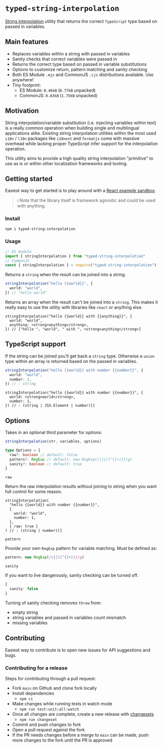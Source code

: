 # `typed-string-interpolation`

[String interpolation](https://en.wikipedia.org/wiki/String_interpolation) utility that returns the correct `TypeScript` type based on passed in variables.

## Main features

- Replaces variables within a string with passed in variables
- Sanity checks that correct variables were passed in
- Returns the correct type based on passed in variable substitutions
- Options to customize return, pattern matching and sanity checking
- Both ES Module `.mjs` and CommonJS `.cjs` distributions available. Use anywhere!
- Tiny footprint:
  - ES Module: `0.46kB` (`0.77kB` unpacked)
  - CommonJS: `0.83kB` (`1.75kB` unpacked)

## Motivation

String interpolation/variable substitution (i.e. injecting variables within text) is a really common operation when building single and multilingual applications alike. Existing string interpolation utilities within the most used `i18n` / `l10n` packages like `i18next` and `formatjs` come with massive overhead while lacking proper TypeScript infer support for the interpolation operation.

This utility aims to provide a high quality string interpolation "primitive" to use as is or within other localization frameworks and tooling.

## Getting started

Easiest way to get started is to play around with a [React example sandbox](https://codesandbox.io/p/sandbox/typed-string-interpolation-react-example-slpjgp).

> ℹ Note that the library itself is framework agnostic and could be used with anything.

### Install

```bash
npm i typed-string-interpolation
```

### Usage

```ts
// ES module
import { stringInterpolation } from "typed-string-interpolation"
// CommonJS
const { stringInterpolation } = require("typed-string-interpolation")
```

Returns a `string` when the result can be joined into a string.

```ts
stringInterpolation("hello {{world}}", {
  world: "world",
}) // "hello world"
```

Returns an array when the result can't be joined into a `string`. This makes it really easy to use the utility with libraries like `react` or anything else.

```tsx
stringInterpolation("hello {{world}} with {{anything}}", {
  world: "world",
  anything: <strong>anything</strong>,
}) // ["hello ", "world", " with ", <strong>anything</strong>]
```

## TypeScript support

If the string can be joined you'll get back a `string` type. Otherwise a `union` type within an array is returned based on the passed in variables.

```ts
stringInterpolation("hello {{world}} with number {{number}}", {
  world: "world",
  number: 1,
}) // : string
```

```tsx
stringInterpolation("hello {{world}} with number {{number}}", {
  world: <strong>world</strong>,
  number: 1,
}) // : (string | JSX.Element | number)[]
```

## Options

Takes in an optional third parameter for options:

```js
stringInterpolation(str, variables, options)
```

```ts
type Options = {
  raw?: boolean // default: false
  pattern?: RegExp // default: new RegExp(/\{{([^{]+)}}/g)
  sanity?: boolean // default: true
}
```

`raw`

Return the raw interpolation results without joining to string when you want full control for some reason.

```tsx
stringInterpolation(
  "hello {{world}} with number {{number}}",
  {
    world: "world",
    number: 1,
  },
  { raw: true }
) // : (string | number)[]
```

`pattern`

Provide your own `RegExp` pattern for variable matching. Must be defined as:

```ts
pattern: new RegExp(/\{{([^{]+)}}/g)
```

`sanity`

If you want to live dangerously, sanity checking can be turned off.

```ts
{
  sanity: false
}
```

Turning of sanity checking removes `throw` from:

- empty string
- string variables and passed in variables count mismatch
- missing variables

## Contributing

Easiest way to contribute is to open new issues for API suggestions and bugs.

### Contributing for a release

Steps for contributing through a pull request:

- Fork `main` on Github and clone fork locally
- Install dependencies
  - `npm ci`
- Make changes while running tests in watch mode
  - `npm run test:unit:all:watch`
- Once all changes are complete, create a new release with [changesets](https://github.com/changesets/changesets)
  - `npm run changeset`
- Commit and push changes to fork
- Open a pull request against the fork
- If the PR needs changes before a merge to `main` can be made, push more changes to the fork until the PR is approved
